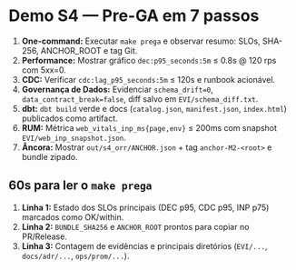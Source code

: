 # Demo S4 — Pre-GA em 7 passos

1. **One-command:** Executar `make prega` e observar resumo: SLOs, SHA-256, ANCHOR_ROOT e tag Git.
2. **Performance:** Mostrar gráfico `dec:p95_seconds:5m` ≤ 0.8s @ 120 rps com 5xx=0.
3. **CDC:** Verificar `cdc:lag_p95_seconds:5m` ≤ 120s e runbook acionável.
4. **Governança de Dados:** Evidenciar `schema_drift=0`, `data_contract_break=false`, diff salvo em `EVI/schema_diff.txt`.
5. **dbt:** `dbt build` verde e docs (`catalog.json`, `manifest.json`, `index.html`) publicados como artifact.
6. **RUM:** Métrica `web_vitals_inp_ms{page,env}` ≤ 200ms com snapshot `EVI/web_inp_snapshot.json`.
7. **Âncora:** Mostrar `out/s4_orr/ANCHOR.json` + tag `anchor-M2-<root>` e bundle zipado.

## 60s para ler o `make prega`

1. **Linha 1:** Estado dos SLOs principais (DEC p95, CDC p95, INP p75) marcados como OK/within.
2. **Linha 2:** `BUNDLE_SHA256` e `ANCHOR_ROOT` prontos para copiar no PR/Release.
3. **Linha 3:** Contagem de evidências e principais diretórios (`EVI/...`, `docs/adr/...`, `ops/prom/...`).
